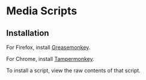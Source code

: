 # Media Scripts

## Installation

For Firefox, install [Greasemonkey](https://addons.mozilla.org/en-US/firefox/addon/greasemonkey/).

For Chrome, install [Tampermonkey](https://chrome.google.com/webstore/detail/tampermonkey/dhdgffkkebhmkfjojejmpbldmpobfkfo).

To install a script, view the raw contents of that script.